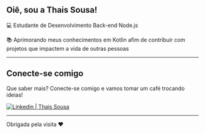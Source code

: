 ## Oiê, sou a Thais Sousa!

 
:computer: Estudante de Desenvolvimento Back-end Node.js

:books: Aprimorando meus conhecimentos em Kotlin afim de contribuir com projetos que impactem a vida de outras pessoas


---
 

## Conecte-se comigo

Que saber mais? Conecte-se comigo e vamos tomar um café trocando ideias!

[![Linkedin | Thais Sousa](https://img.shields.io/badge/-LinkedIn-blue?style=flat-square&logo=Linkedin&logoColor=white&link=%20LINK_LINKEDIN)](https://www.linkedin.com/in/thaismsousa/)

---

Obrigada pela visita ❤
